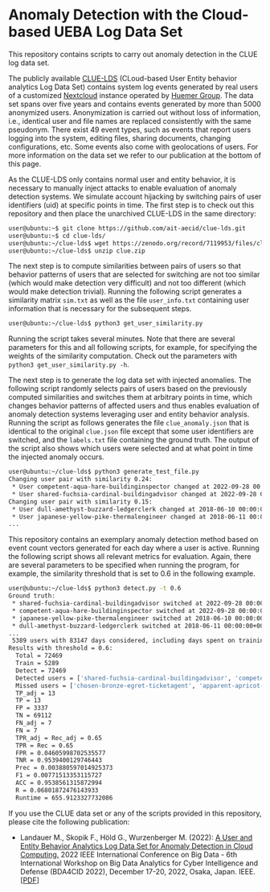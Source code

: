 # Anomaly Detection with the Cloud-based UEBA Log Data Set
This repository contains scripts to carry out anomaly detection in the CLUE log data set.

The publicly available [CLUE-LDS](https://zenodo.org/record/7119953) (CLoud-based User Entity behavior analytics Log Data Set) contains system log events generated by real users of a customized [Nextcloud](https://nextcloud.com/) instance operated by [Huemer Group](https://www.huemer-group.com/hbox/). The data set spans over five years and contains events generated by more than 5000 anonymized users. Anonymization is carried out without loss of information, i.e., identical user and file names are replaced consistently with the same pseudonym. There exist 49 event types, such as events that report users logging into the system, editing files, sharing documents, changing configurations, etc. Some events also come with geolocations of users. For more information on the data set we refer to our publication at the bottom of this page.

As the CLUE-LDS only contains normal user and entity behavior, it is necessary to manually inject attacks to enable evaluation of anomaly detection systems. We simulate account hijacking by switching pairs of user identifiers (uid) at specific points in time. The first step is to check out this repository and then place the unarchived CLUE-LDS in the same directory:

```bash
user@ubuntu:~$ git clone https://github.com/ait-aecid/clue-lds.git
user@ubuntu:~$ cd clue-lds/
user@ubuntu:~/clue-lds$ wget https://zenodo.org/record/7119953/files/clue.zip
user@ubuntu:~/clue-lds$ unzip clue.zip
```

The next step is to compute similarities between pairs of users so that behavior patterns of users that are selected for switching are not too similar (which would make detection very difficult) and not too different (which would make detection trivial). Running the following script generates a similarity matrix ``sim.txt`` as well as the file ``user_info.txt`` containing user information that is necessary for the subsequent steps.

```bash
user@ubuntu:~/clue-lds$ python3 get_user_similarity.py
```

Running the script takes several minutes. Note that there are several parameters for this and all following scripts, for example, for specifying the weights of the similarity computation. Check out the parameters with ``python3 get_user_similarity.py -h``.

The next step is to generate the log data set with injected anomalies. The following script randomly selects pairs of users based on the previously computed similarities and switches them at arbitrary points in time, which changes behavior patterns of affected users and thus enables evaluation of anomaly detection systems leveraging user and entity behavior analysis. Running the script as follows generates the file ``clue_anomaly.json`` that is identical to the original ``clue.json`` file except that some user identifiers are switched, and the ``labels.txt`` file containing the ground truth. The output of the script also shows which users were selected and at what point in time the injected anomaly occurs.

```bash
user@ubuntu:~/clue-lds$ python3 generate_test_file.py
Changing user pair with similarity 0.24:
 * User competent-aqua-hare-buildinginspector changed at 2022-09-28 00:00:00+00:00 (user originally carried out 1521 total events and 16 unique events during 59 active days).
 * User shared-fuchsia-cardinal-buildingadvisor changed at 2022-09-28 00:00:00+00:00 (user originally carried out 6356739 total events and 24 unique events during 1910 active days).
Changing user pair with similarity 0.15:
 * User dull-amethyst-buzzard-ledgerclerk changed at 2018-06-10 00:00:00+00:00 (user originally carried out 5328776 total events and 5 unique events during 291 active days).
 * User japanese-yellow-pike-thermalengineer changed at 2018-06-11 00:00:00+00:00 (user originally carried out 96841 total events and 23 unique events during 669 active days).
...
 ```

This repository contains an exemplary anomaly detection method based on event count vectors generated for each day where a user is active. Running the following script shows all relevant metrics for evaluation. Again, there are several parameters to be specified when running the program, for example, the similarity threshold that is set to 0.6 in the following example.

```bash
user@ubuntu:~/clue-lds$ python3 detect.py -t 0.6
Ground truth:
 * shared-fuchsia-cardinal-buildingadvisor switched at 2022-09-28 00:00:00+00:00
 * competent-aqua-hare-buildinginspector switched at 2022-09-28 00:00:00+00:00
 * japanese-yellow-pike-thermalengineer switched at 2018-06-10 00:00:00+00:00
 * dull-amethyst-buzzard-ledgerclerk switched at 2018-06-11 00:00:00+00:00
...
 5389 users with 83147 days considered, including days spent on training and incomplete days.
Results with threshold = 0.6:
  Total = 72469
  Train = 5289
  Detect = 72469
  Detected users = ['shared-fuchsia-cardinal-buildingadvisor', 'competent-aqua-hare-buildinginspector', 'japanese-yellow-pike-thermalengineer', 'dull-amethyst-buzzard-ledgerclerk', 'graceful-olive-spoonbill-careersofficer', 'high-chocolate-emu-liftengineer', 'careful-coffee-fowl-trafficwarden', 'southern-brown-gerbil-medicalsecretary', 'ethnic-lavender-gerbil-gamingclubmanager', 'modern-coral-crocodile-lampshademaker', 'extraordinary-plum-clownfish-sawmiller', 'hurt-aqua-roundworm-fuelmerchant', 'proud-copper-marmoset-accountsclerk']
  Missed users = ['chosen-bronze-egret-ticketagent', 'apparent-apricot-lamprey-artexer', 'horrible-moccasin-mole-licensing', 'famous-lavender-sailfish-partitionerector', 'meaningful-blue-viper-tankerdriver', 'labour-crimson-donkey-golfcaddy', 'ambitious-gold-bonobo-repairman']
  TP_adj = 13
  TP = 13
  FP = 3337
  TN = 69112
  FN_adj = 7
  FN = 7
  TPR_adj = Rec_adj = 0.65
  TPR = Rec = 0.65
  FPR = 0.04605998702535577
  TNR = 0.9539400129746443
  Prec = 0.003880597014925373
  F1 = 0.00771513353115727
  ACC = 0.9538561315872994
  R = 0.06801872476143933
  Runtime = 655.9123327732086
```

If you use the CLUE data set or any of the scripts provided in this repository, please cite the following publication:
 * Landauer M., Skopik F., Höld G., Wurzenberger M. (2022): [A User and Entity Behavior Analytics Log Data Set for Anomaly Detection in Cloud Computing.](https://doi.org/10.1109/BigData55660.2022.10020672) 2022 IEEE International Conference on Big Data - 6th International Workshop on Big Data Analytics for Cyber Intelligence and Defense (BDA4CID 2022), December 17-20, 2022, Osaka, Japan. IEEE. \[[PDF](https://www.skopik.at/ait/2022_bigdata.pdf)\]
